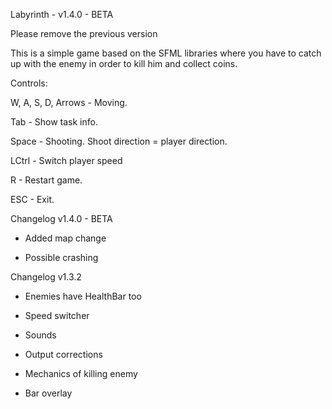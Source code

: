 Labyrinth - v1.4.0 - BETA

Please remove the previous version

This is a simple game based on the SFML libraries where you have to catch up with the enemy in order to kill him and collect coins.

Controls:

W, A, S, D, Arrows - Moving.

Tab - Show task info.

Space - Shooting. Shoot direction = player direction.

LCtrl - Switch player speed

R - Restart game.

ESC - Exit.

Changelog v1.4.0 - BETA

- Added map change

- Possible crashing 

Changelog v1.3.2

- Enemies have HealthBar too

- Speed switcher

- Sounds

- Output corrections

- Mechanics of killing enemy

- Bar overlay